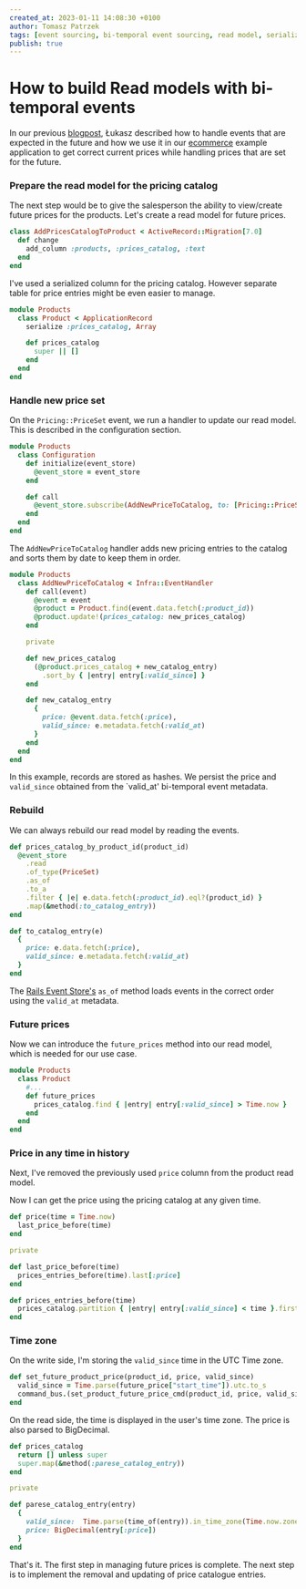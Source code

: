 ```yaml
---
created_at: 2023-01-11 14:08:30 +0100
author: Tomasz Patrzek
tags: [event sourcing, bi-temporal event sourcing, read model, serialized db column]
publish: true
---
```


# How to build Read models with bi-temporal events

In our previous [blogpost](https://blog.arkency.com/fixing-the-past-and-dealing-with-the-future-using-bi-temporal-eventsourcing/), Łukasz described how to handle events that are expected in the future and how we use it in our [ecommerce](https://github.com/RailsEventStore/ecommerce/) example application to get correct current prices while handling prices that are set for the future.

### Prepare the read model for the pricing catalog

The next step would be to give the salesperson the ability to view/create future prices for the products.
Let's create a read model for future prices.

```ruby
class AddPricesCatalogToProduct < ActiveRecord::Migration[7.0]
  def change
    add_column :products, :prices_catalog, :text
  end
end
```

I've used a serialized column for the pricing catalog. However separate table for price entries might be even easier to manage.

```ruby
module Products
  class Product < ApplicationRecord
    serialize :prices_catalog, Array

    def prices_catalog
      super || []
    end
  end
end
```
### Handle new price set

On the `Pricing::PriceSet` event, we run a handler to update our read model. This is described in the configuration section.

```ruby
module Products
  class Configuration
    def initialize(event_store)
      @event_store = event_store
    end

    def call
      @event_store.subscribe(AddNewPriceToCatalog, to: [Pricing::PriceSet])
    end
  end
end
```

The `AddNewPriceToCatalog` handler adds new pricing entries to the catalog and sorts them by date to keep them in order.

```ruby
module Products
  class AddNewPriceToCatalog < Infra::EventHandler
    def call(event)
      @event = event
      @product = Product.find(event.data.fetch(:product_id))
      @product.update!(prices_catalog: new_prices_catalog)
    end

    private

    def new_prices_catalog
      (@product.prices_catalog + new_catalog_entry)
        .sort_by { |entry| entry[:valid_since] }
    end

    def new_catalog_entry
      {
        price: @event.data.fetch(:price),
        valid_since: e.metadata.fetch(:valid_at)
      }
    end
  end
end
```

In this example, records are stored as hashes. We persist the price and `valid_since` obtained from the `valid_at' bi-temporal event metadata.


### Rebuild

We can always rebuild our read model by reading the events.

```ruby
def prices_catalog_by_product_id(product_id)
  @event_store
    .read
    .of_type(PriceSet)
    .as_of
    .to_a
    .filter { |e| e.data.fetch(:product_id).eql?(product_id) }
    .map(&method(:to_catalog_entry))
end

def to_catalog_entry(e)
  {
    price: e.data.fetch(:price),
    valid_since: e.metadata.fetch(:valid_at)
  }
end
```

The [Rails Event Store's](https://railseventstore.org/docs/v2/bi-temporal/#usage) `as_of` method loads events in the correct order using the `valid_at` metadata.

### Future prices

Now we can introduce the `future_prices` method into our read model, which is needed for our use case.

```ruby
module Products
  class Product
    #...
    def future_prices
      prices_catalog.find { |entry| entry[:valid_since] > Time.now }
    end
  end
end
```

### Price in any time in history

Next, I've removed the previously used `price` column from the product read model.

Now I can get the price using the pricing catalog at any given time.

```ruby
def price(time = Time.now)
  last_price_before(time)
end

private

def last_price_before(time)
  prices_entries_before(time).last[:price]
end

def prices_entries_before(time)
  prices_catalog.partition { |entry| entry[:valid_since] < time }.first
end
```

### Time zone

On the write side, I'm storing the `valid_since` time in the UTC Time zone.

```ruby
def set_future_product_price(product_id, price, valid_since)
  valid_since = Time.parse(future_price["start_time"]).utc.to_s
  command_bus.(set_product_future_price_cmd(product_id, price, valid_since))
end
```

On the read side, the time is displayed in the user's time zone.
The price is also parsed to BigDecimal.

```ruby
def prices_catalog
  return [] unless super
  super.map(&method(:parese_catalog_entry))
end

private

def parese_catalog_entry(entry)
  {
    valid_since:  Time.parse(time_of(entry)).in_time_zone(Time.now.zone),
    price: BigDecimal(entry[:price])
  }
end
```

That's it. The first step in managing future prices is complete. The next step is to implement the removal and updating of price catalogue entries.
